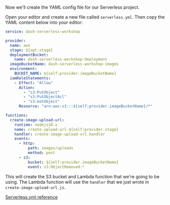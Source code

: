 Now we'll create the YAML config file for our Serverless project.

Open your editor and create a new file called `serverless.yml`. Then copy the YAML content below into your editor:

```yaml
service: dash-serverless-workshop

provider:
  name: aws
  stage: ${opt:stage}
  deploymentBucket:
    name: dash-serverless-workshop-deployment
  imageBucketName: dash-serverless-workshop-images
  environment:
    BUCKET_NAME: ${self:provider.imageBucketName}
  iamRoleStatements:
    - Effect: "Allow"
      Action:
        - "s3:PutObject"
        - "s3:PutObjectAcl"
        - "s3:GetObject"
      Resource: "arn:aws:s3:::${self:provider.imageBucketName}/*"

functions:
  create-image-upload-url:
    runtime: nodejs10.x
    name: create-upload-url-${self:provider.stage}
    handler: create-image-upload-url.handler
    events:
      - http:
          path: images/uploads
          method: post
      - s3:
          bucket: ${self:provider.imageBucketName}
          event: s3:ObjectRemoved:*
```

This will create the S3 bucket and Lambda function that we're going to be using. The Lambda function will use the `handler` that we just wrote in `create-image-upload-url.js`.

[Serverless.yml reference](https://serverless.com/framework/docs/providers/aws/guide/serverless.yml/)

